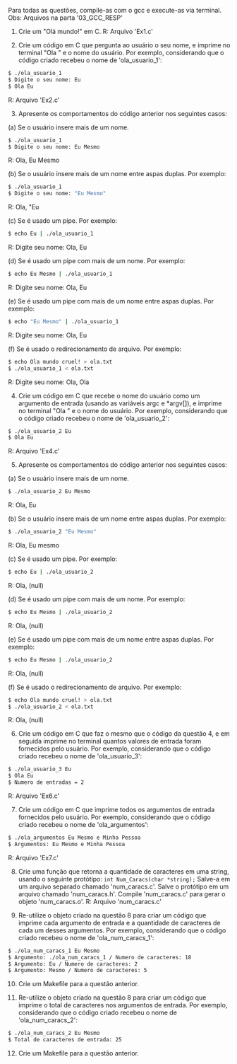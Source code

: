 Para todas as questões, compile-as com o gcc e execute-as via terminal.
  Obs: Arquivos na parta '03_GCC_RESP'

1. Crie um "Olá mundo!" em C.
  R: Arquivo 'Ex1.c'

2. Crie um código em C que pergunta ao usuário o seu nome, e imprime no terminal "Ola " e o nome do usuário. Por exemplo, considerando que o código criado recebeu o nome de 'ola_usuario_1':

```bash
$ ./ola_usuario_1
$ Digite o seu nome: Eu
$ Ola Eu
```
  R: Arquivo 'Ex2.c'

3. Apresente os comportamentos do código anterior nos seguintes casos:

(a) Se o usuário insere mais de um nome.
```bash
$ ./ola_usuario_1
$ Digite o seu nome: Eu Mesmo
```
R: Ola, Eu Mesmo

(b) Se o usuário insere mais de um nome entre aspas duplas. Por exemplo:
```bash
$ ./ola_usuario_1
$ Digite o seu nome: "Eu Mesmo"
```
R: Ola, "Eu

(c) Se é usado um pipe. Por exemplo:
```bash
$ echo Eu | ./ola_usuario_1
```
R: Digite seu nome: Ola, Eu

(d) Se é usado um pipe com mais de um nome. Por exemplo:
```bash
$ echo Eu Mesmo | ./ola_usuario_1
```
R: Digite seu nome: Ola, Eu

(e) Se é usado um pipe com mais de um nome entre aspas duplas. Por exemplo:
```bash
$ echo "Eu Mesmo" | ./ola_usuario_1
```
  R: Digite seu nome: Ola, Eu

(f) Se é usado o redirecionamento de arquivo. Por exemplo:
```bash
$ echo Ola mundo cruel! > ola.txt
$ ./ola_usuario_1 < ola.txt
```
  R: Digite seu nome: Ola, Ola

4. Crie um código em C que recebe o nome do usuário como um argumento de entrada (usando as variáveis argc e *argv[]), e imprime no terminal "Ola " e o nome do usuário. Por exemplo, considerando que o código criado recebeu o nome de 'ola_usuario_2':

```bash
$ ./ola_usuario_2 Eu
$ Ola Eu
```
  R: Arquivo 'Ex4.c'

5. Apresente os comportamentos do código anterior nos seguintes casos:

(a) Se o usuário insere mais de um nome.
```bash
$ ./ola_usuario_2 Eu Mesmo
```
  R: Ola, Eu

(b) Se o usuário insere mais de um nome entre aspas duplas. Por exemplo:
```bash
$ ./ola_usuario_2 "Eu Mesmo"
```
R: Ola, Eu mesmo

(c) Se é usado um pipe. Por exemplo:
```bash
$ echo Eu | ./ola_usuario_2
```
  R: Ola, (null)

(d) Se é usado um pipe com mais de um nome. Por exemplo:
```bash
$ echo Eu Mesmo | ./ola_usuario_2
```
  R: Ola, (null)

(e) Se é usado um pipe com mais de um nome entre aspas duplas. Por exemplo:
```bash
$ echo Eu Mesmo | ./ola_usuario_2
```
  R: Ola, (null)

(f) Se é usado o redirecionamento de arquivo. Por exemplo:
```bash
$ echo Ola mundo cruel! > ola.txt
$ ./ola_usuario_2 < ola.txt
```
  R: Ola, (null)

6. Crie um código em C que faz o mesmo que o código da questão 4, e em seguida imprime no terminal quantos valores de entrada foram fornecidos pelo usuário. Por exemplo, considerando que o código criado recebeu o nome de 'ola_usuario_3':

```bash
$ ./ola_usuario_3 Eu
$ Ola Eu
$ Numero de entradas = 2
```
  R: Arquivo 'Ex6.c'

7. Crie um código em C que imprime todos os argumentos de entrada fornecidos pelo usuário. Por exemplo, considerando que o código criado recebeu o nome de 'ola_argumentos':

```bash
$ ./ola_argumentos Eu Mesmo e Minha Pessoa
$ Argumentos: Eu Mesmo e Minha Pessoa
```
  R: Arquivo 'Ex7.c'

8. Crie uma função que retorna a quantidade de caracteres em uma string, usando o seguinte protótipo:
`int Num_Caracs(char *string);` Salve-a em um arquivo separado chamado 'num_caracs.c'. Salve o protótipo em um arquivo chamado 'num_caracs.h'. Compile 'num_caracs.c' para gerar o objeto 'num_caracs.o'.
 R: Arquivo 'num_caracs.c'

9. Re-utilize o objeto criado na questão 8 para criar um código que imprime cada argumento de entrada e a quantidade de caracteres de cada um desses argumentos. Por exemplo, considerando que o código criado recebeu o nome de 'ola_num_caracs_1':

```bash
$ ./ola_num_caracs_1 Eu Mesmo
$ Argumento: ./ola_num_caracs_1 / Numero de caracteres: 18
$ Argumento: Eu / Numero de caracteres: 2
$ Argumento: Mesmo / Numero de caracteres: 5
```

10. Crie um Makefile para a questão anterior.

11. Re-utilize o objeto criado na questão 8 para criar um código que imprime o total de caracteres nos argumentos de entrada. Por exemplo, considerando que o código criado recebeu o nome de 'ola_num_caracs_2':

```bash
$ ./ola_num_caracs_2 Eu Mesmo
$ Total de caracteres de entrada: 25
```

12. Crie um Makefile para a questão anterior.
